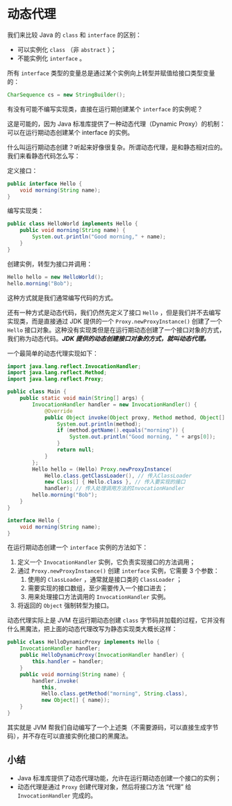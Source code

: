 # **动态代理**

我们来比较 Java 的 `class` 和 `interface` 的区别：

- 可以实例化 `class` （非 `abstract` ）；
- 不能实例化 `interface` 。

所有 `interface` 类型的变量总是通过某个实例向上转型并赋值给接口类型变量的：

```java
CharSequence cs = new StringBuilder();
```

有没有可能不编写实现类，直接在运行期创建某个 `interface` 的实例呢？

这是可能的，因为 Java 标准库提供了一种动态代理（Dynamic Proxy）的机制：可以在运行期动态创建某个 interface 的实例。

什么叫运行期动态创建？听起来好像很复杂。所谓动态代理，是和静态相对应的。我们来看静态代码怎么写：

定义接口：

```java
public interface Hello {
    void morning(String name);
}
```

编写实现类：

```java
public class HelloWorld implements Hello {
    public void morning(String name) {
        System.out.println("Good morning," + name);
    }
}
```

创建实例，转型为接口并调用：

```java
Hello hello = new HelloWorld();
hello.morning("Bob");
```

这种方式就是我们通常编写代码的方式。

还有一种方式是动态代码，我们仍然先定义了接口 `Hello` ，但是我们并不去编写实现类，而是直接通过 JDK 提供的一个 `Proxy.newProxyInstance()` 创建了一个 `Hello` 接口对象。这种没有实现类但是在运行期动态创建了一个接口对象的方式，我们称为动态代码。***JDK 提供的动态创建接口对象的方式，就叫动态代理。***

一个最简单的动态代理实现如下：

```java
import java.lang.reflect.InvocationHandler;
import java.lang.reflect.Method;
import java.lang.reflect.Proxy;

public class Main {
    public static void main(String[] args) {
        InvocationHandler handler = new InvocationHandler() {
            @Override
            public Object invoke(Object proxy, Method method, Object[] args) throws Throwable {
                System.out.println(method);
                if (method.getName().equals("morning")) {
                    System.out.println("Good morning, " + args[0]);
                }
                return null;
            }
        };
        Hello hello = (Hello) Proxy.newProxyInstance(
            Hello.class.getClassLoader(), // 传入ClassLoader
            new Class[] { Hello.class }, // 传入要实现的接口
            handler); // 传入处理调用方法的InvocationHandler
        hello.morning("Bob");
    }
}

interface Hello {
    void morning(String name);
}
```

在运行期动态创建一个 `interface` 实例的方法如下：

1. 定义一个 `InvocationHandler` 实例，它负责实现接口的方法调用；
2. 通过 `Proxy.newProxyInstance()` 创建 `interface` 实例，它需要 3 个参数：
   1. 使用的 `ClassLoader` ，通常就是接口类的 `ClassLoader` ；
   2. 需要实现的接口数组，至少需要传入一个接口进去；
   3. 用来处理接口方法调用的 `InvocationHandler` 实例。
3. 将返回的 `Object` 强制转型为接口。


动态代理实际上是 JVM 在运行期动态创建 `class` 字节码并加载的过程，它并没有什么黑魔法，把上面的动态代理改写为静态实现类大概长这样：

```java
public class HelloDynamicProxy implements Hello {
    InvocationHandler handler;
    public HelloDynamicProxy(InvocationHandler handler) {
        this.handler = handler;
    }
    public void morning(String name) {
        handler.invoke(
           this,
           Hello.class.getMethod("morning", String.class),
           new Object[] { name});
    }
}
```

其实就是 JVM 帮我们自动编写了一个上述类（不需要源码，可以直接生成字节码），并不存在可以直接实例化接口的黑魔法。

## 小结

- Java 标准库提供了动态代理功能，允许在运行期动态创建一个接口的实例；
- 动态代理是通过 `Proxy` 创建代理对象，然后将接口方法 “代理” 给 `InvocationHandler` 完成的。

